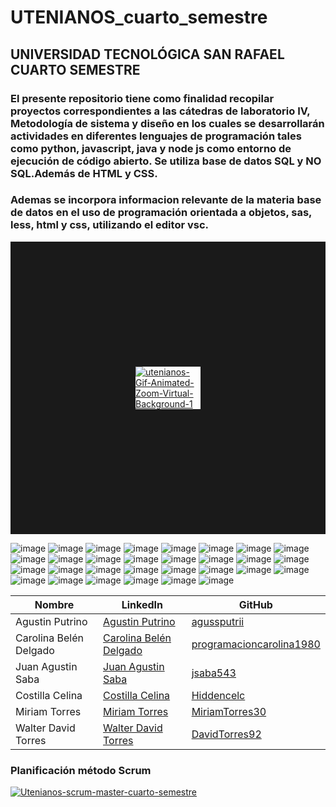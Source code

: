 # UTENIANOS_cuarto_semestre
## UNIVERSIDAD TECNOLÓGICA SAN RAFAEL CUARTO SEMESTRE 
### El presente repositorio tiene como finalidad recopilar proyectos correspondientes a las cátedras de laboratorio IV, Metodología de sistema y diseño en los cuales se desarrollarán actividades en diferentes lenguajes de programación tales como python, javascript, java y node js como entorno de ejecución de código abierto. Se utiliza base de datos SQL y NO SQL.Además de HTML y CSS. 
### Ademas se incorpora informacion relevante de la materia base de datos en el uso de programación orientada a objetos, sas, less, html y css, utilizando el editor vsc.
<a href='https://postimg.cc/rDrtTNdn' target='_blank'><img src='https://i.postimg.cc/rDrtTNdn/utenianos-Gif-Animated-Zoom-Virtual-Background-1.gif' border='200' alt='utenianos-Gif-Animated-Zoom-Virtual-Background-1'/></a>



![image](https://github.com/CodeSystem2022/UTENIANOS_cuarto_semestre/assets/98441984/c4d57dea-e1a3-4173-ab17-9c0a0ddf9fb3)
![image](https://github.com/CodeSystem2022/UTENIANOS_cuarto_semestre/assets/98441984/ccd2342c-4dc2-42b1-a129-809353b2d29d)
![image](https://github.com/CodeSystem2022/UTENIANOS_cuarto_semestre/assets/98441984/d8255d3a-0a17-4be3-ab79-af12092aca24)
![image](https://github.com/CodeSystem2022/UTENIANOS_cuarto_semestre/assets/98441984/e809627a-6c4e-4f55-bc26-0cae0fe6f695)
![image](https://github.com/CodeSystem2022/UTENIANOS_cuarto_semestre/assets/98441984/e22efe53-3537-4fa1-b954-97efcc555092)
![image](https://github.com/CodeSystem2022/UTENIANOS_cuarto_semestre/assets/98441984/d66f2ba1-b39d-48bf-aa8e-00f60b0e678c)
![image](https://github.com/CodeSystem2022/UTENIANOS_cuarto_semestre/assets/98441984/f36bcf81-c1d0-4b64-87fb-13cea9cefca9)
![image](https://github.com/CodeSystem2022/UTENIANOS_cuarto_semestre/assets/98441984/97cf4e30-130a-4173-9e89-f697a679c6bd)
![image](https://github.com/CodeSystem2022/UTENIANOS_cuarto_semestre/assets/98441984/bce3b7a4-3954-4703-aafd-86f8beef59af)
![image](https://github.com/CodeSystem2022/UTENIANOS_cuarto_semestre/assets/98441984/ae71e27e-de77-4ea0-a7cc-4e0b87f7f64c)
![image](https://github.com/CodeSystem2022/UTENIANOS_cuarto_semestre/assets/98441984/7bba13cc-26e3-4e46-b20e-898397df4f30)
![image](https://github.com/CodeSystem2022/UTENIANOS_cuarto_semestre/assets/98441984/5051b294-e4ac-41aa-a63c-ecdcfce08d8c)
![image](https://github.com/CodeSystem2022/UTENIANOS_cuarto_semestre/assets/98441984/6749808a-4868-4e9d-8f0f-7b2cf1df171a)
![image](https://github.com/CodeSystem2022/UTENIANOS_cuarto_semestre/assets/98441984/2ec450ab-25d3-43d9-acd8-6d7e1b26c82b)
![image](https://github.com/CodeSystem2022/UTENIANOS_cuarto_semestre/assets/98441984/dccb945e-df46-4a11-9e49-5a0b43cae459)
![image](https://github.com/CodeSystem2022/UTENIANOS_cuarto_semestre/assets/98441984/e999320a-777a-45b6-8b65-38b0ce49af19)
![image](https://github.com/CodeSystem2022/UTENIANOS_cuarto_semestre/assets/98441984/f0f2231a-bedd-4c2f-9d3d-385c0ca7c59b)
![image](https://github.com/CodeSystem2022/UTENIANOS_cuarto_semestre/assets/98441984/cc4b5104-3700-4274-a88c-b46c03c7f52b)
![image](https://github.com/CodeSystem2022/UTENIANOS_cuarto_semestre/assets/98441984/ba06d897-e539-4c89-9785-c55354e8c897)
![image](https://github.com/CodeSystem2022/UTENIANOS_cuarto_semestre/assets/98441984/7e0d5338-3f72-45b3-8c82-7b4ae2e8a561)
![image](https://github.com/CodeSystem2022/UTENIANOS_cuarto_semestre/assets/98441984/4bccb458-33bd-4d6d-b2ef-2007eae8375e)
![image](https://github.com/CodeSystem2022/UTENIANOS_cuarto_semestre/assets/98441984/267a5b43-ebcc-4a66-af54-a67b37c5709e)
![image](https://github.com/CodeSystem2022/UTENIANOS_cuarto_semestre/assets/98441984/df573151-a641-46ab-8efd-7bc1a4e12527)
![image](https://github.com/CodeSystem2022/UTENIANOS_cuarto_semestre/assets/98441984/3a6de0bb-a373-4f7c-bc80-2442eb9f8915)
![image](https://github.com/CodeSystem2022/UTENIANOS_cuarto_semestre/assets/98441984/8d22b74e-a12d-40ed-9fe4-cb34d8c218b3)
![image](https://github.com/CodeSystem2022/UTENIANOS_cuarto_semestre/assets/98441984/82372b65-e95c-4254-a3cc-a0ff5f552f22)
![image](https://github.com/CodeSystem2022/UTENIANOS_cuarto_semestre/assets/98441984/dc3e61c2-6f3a-4dc5-ae6d-e54945e76d60)
![image](https://github.com/CodeSystem2022/UTENIANOS_cuarto_semestre/assets/98441984/7cf45efd-d44c-4eee-9ccd-1d1e3bbec86e)
![image](https://github.com/CodeSystem2022/UTENIANOS_cuarto_semestre/assets/98441984/a6070349-c890-4f7f-b2e2-59c85e0b33cb)
![image](https://github.com/CodeSystem2022/UTENIANOS_cuarto_semestre/assets/98441984/2b90a4aa-4431-4921-9615-171f091197f2)


| Nombre               | LinkedIn                                               | GitHub                                      |
| -------------------- | ------------------------------------------------------ | ------------------------------------------- |
| Agustin Putrino      | [Agustin Putrino](https://www.linkedin.com/in/agussputrii/) | [agussputrii](https://github.com/agussputrii)    |
| Carolina Belén Delgado | [Carolina Belén Delgado](https://www.linkedin.com/in/carolina-belén-delgado-558843219/) | [programacioncarolina1980](https://github.com/programacioncarolina1980) |
| Juan Agustin Saba    | [Juan Agustin Saba](https://www.linkedin.com/in/agustin-saba/) | [jsaba543](https://github.com/jsaba543)       |
| Costilla Celina      | [Costilla Celina](https://www.linkedin.com/in/celinacostilla31323344/) | [Hiddencelc](https://github.com/Hiddencelc)|
| Miriam Torres        | [Miriam Torres](https://www.linkedin.com/in/miriam-torres-63b3a8227/) | [MiriamTorres30](https://github.com/MiriamTorres30) |
| Walter David Torres  | [Walter David Torres](https://www.linkedin.com/in/david-torres-6668b3253/) | [DavidTorres92](https://github.com/DavidTorres92) |
### Planificación método Scrum
<a href='https://postimg.cc/CBn96hpj' target='_blank'><img src='https://i.postimg.cc/CBn96hpj/Utenianos-scrum-master-cuarto-semestre.gif' border='0' alt='Utenianos-scrum-master-cuarto-semestre'/></a>
